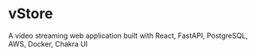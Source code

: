 # vStore
 A video streaming web application built with React, FastAPI, PostgreSQL, AWS, Docker, Chakra UI
